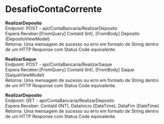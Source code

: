 # DesafioContaCorrente

**RealizarDeposito**  
Endpoint: POST - api/ContaBancaria/RealizarDeposito  
Espera Receber:[FromQuery] ContaId (Int), [FromBody] Deposito (DepositoViewModel)  
Retorna: Uma mensagem de sucesso ou erro em formato de String dentro de um HTTP Response com Status Code equivalente.  

**RealizarSaque**  
Endpoint: POST - api/ContaBancaria/RealizarSaque  
Espera Receber:[FromQuery] ContaId (Int), [FromBody] Saque (SaqueViewModel)  
Retorna: Uma mensagem de sucesso ou erro em formato de String dentro de um HTTP Response com Status Code equivalente.  

**RealizarDeposito**  
Endpoint: GET - api/ContaBancaria/RealizarDeposito  
Espera Receber: ContaId (INT), DataInicio (DateTime), DataFim (DateTime)
Retorna: Uma mensagem de sucesso ou erro em formato de String dentro de um HTTP Response com Status Code equivalente.  
